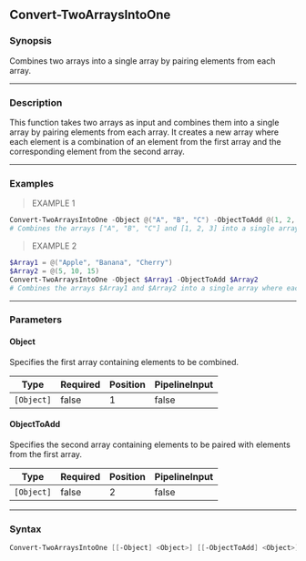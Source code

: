 Convert-TwoArraysIntoOne
------------------------

### Synopsis
Combines two arrays into a single array by pairing elements from each array.

---

### Description

This function takes two arrays as input and combines them into a single array by pairing elements from each array. It creates a new array where each element is a combination of an element from the first array and the corresponding element from the second array.

---

### Examples
> EXAMPLE 1

```PowerShell
Convert-TwoArraysIntoOne -Object @("A", "B", "C") -ObjectToAdd @(1, 2, 3)
# Combines the arrays ["A", "B", "C"] and [1, 2, 3] into a single array: ["A (1)", "B (2)", "C (3)"].
```
> EXAMPLE 2

```PowerShell
$Array1 = @("Apple", "Banana", "Cherry")
$Array2 = @(5, 10, 15)
Convert-TwoArraysIntoOne -Object $Array1 -ObjectToAdd $Array2
# Combines the arrays $Array1 and $Array2 into a single array where each element pairs an item from $Array1 with the corresponding item from $Array2.
```

---

### Parameters
#### **Object**
Specifies the first array containing elements to be combined.

|Type      |Required|Position|PipelineInput|
|----------|--------|--------|-------------|
|`[Object]`|false   |1       |false        |

#### **ObjectToAdd**
Specifies the second array containing elements to be paired with elements from the first array.

|Type      |Required|Position|PipelineInput|
|----------|--------|--------|-------------|
|`[Object]`|false   |2       |false        |

---

### Syntax
```PowerShell
Convert-TwoArraysIntoOne [[-Object] <Object>] [[-ObjectToAdd] <Object>] [<CommonParameters>]
```
